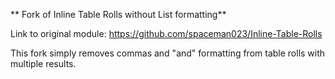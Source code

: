 ** Fork of Inline Table Rolls without List formatting**

Link to original module: https://github.com/spaceman023/Inline-Table-Rolls

This fork simply removes commas and "and" formatting from table rolls with multiple results.
